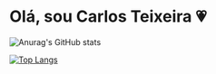 # Olá, sou Carlos Teixeira 💗

![Anurag's GitHub stats](https://github-readme-stats.vercel.app/api?username=anuraghazra&theme=tokyonight_icons=true)

[![Top Langs](https://github-readme-stats.vercel.app/api/top-langs/?username=HalterDevTi&layout=compact)](https://github.com/anuraghazra/github-readme-stats)
